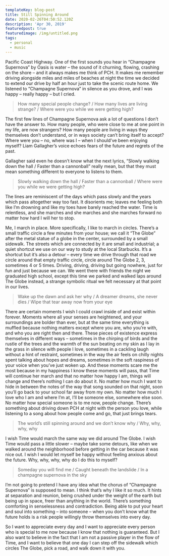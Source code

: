 ```yaml
---
templateKey: blog-post
title: Still Spinning Around
date: 2020-02-26T04:50:52.120Z
description: 'Apr 30, 2019'
featuredpost: true
featuredimage: /img/untitled.png
tags:
  - personal
  - music
---
```

Pacific Coast Highway. One of the first sounds you hear in “Champagne Supernova” by Oasis is water – the sound of it churning, flowing, crashing on the shore – and it always makes me think of PCH. It makes me remember driving alongside miles and miles of beaches at night the time we decided to extend our drive by half an hour just to take the scenic route home. We listened to “Champagne Supernova” in silence as you drove, and I was happy – really happy – but I cried. 

> How many special people change? / How many lives are living strange? / Where were you while we were getting high?

The first few lines of Champagne Supernova ask a lot of questions I don’t have the answer to. How many people, who were close to me at one point in my life, are now strangers? How many people are living in ways they themselves don’t understand, or in ways society can’t bring itself to accept? Where were you – no, where was I – when I should’ve been enjoying myself? Liam Gallagher’s voice echoes fears of the future and regrets of the past. 

Gallagher said even he doesn’t know what the next lyrics, “Slowly walking down the hall / Faster than a cannonball” really mean, but that they must mean something different to everyone to listens to them. 

> Slowly walking down the hall / Faster than a cannonball / Where were you while we were getting high?

The lines are reminiscent of the days which pass slowly and the years which pass altogether way too fast. It disorients me; leaves me feeling both like I’m drowning and like my toes have barely reached the water. Time is relentless, and she marches and she marches and she marches forward no matter how hard I will her to stop. 

Me, I march in place. More specifically, I like to march in circles. There’s a small traffic circle a few minutes from your house; we call it “The Globe” after the metal statue of a globe in the center, surrounded by a small sidewalk. The streets which are connected by it are small and industrial; a quiet shortcut we use on our way to study at the local Starbucks. It’s a shortcut but it’s also a detour – every time we drive through that road we circle around that empty traffic circle, circle around The Globe 2, 3, sometimes 4 or 5 times. Driving, driving, driving but going nowhere, just for fun and just because we can. We went there with friends the night we graduated high school, except this time we parked and walked laps around The Globe instead, a strange symbolic ritual we felt necessary at that point in our lives.  

> Wake up the dawn and ask her why / A dreamer dreams, she never dies / Wipe that tear away now from your eye

There are certain moments I wish I could crawl inside of and exist within forever. Moments where all your senses are heightened, and your surroundings are bolder than ever, but at the same time everything is muffled because nothing matters except where you are, who you’re with, and who you are right then and there. These pieces of existence express themselves in different ways – sometimes in the chirping of birds and the rustle of the trees and the warmth of the sun beating on my skin as I lay in the grass in silence with people I love, sometimes in a cackling laugh without a hint of restraint, sometimes in the way the air feels on chilly nights spent talking about hopes and dreams, sometimes in the soft raspiness of your voice when you’ve just woken up. And these moments scare me the most because in my happiness I know these moments will pass, that Time will continue her march and that no matter how happy I am, things will change and there’s nothing I can do about it. No matter how much I want to hide in between the notes of the way that song sounded on that night, soon you’ll go back to your school far away from my own. No matter how much I love who I am and where I’m at, I’ll be someone else, somewhere else soon. No matter how special someone is to me now, people change. There’s something about driving down PCH at night with the person you love, while listening to a song about how people come and go, that just brings tears. 

> The world’s still spinning around and we don’t know why / Why, why, why, why

I wish Time would march the same way we did around The Globe. I wish Time would pass a little slower – maybe take some detours, like when we walked around the neighborhood before getting in the car because it was nice out. I wish I would let myself be happy without feeling anxious about the future. Why, why, why, why do I do this to myself? 

> Someday you will find me / Caught beneath the landslide / In a champagne supernova in the sky

I’m not going to pretend I have any idea what the chorus of “Champagne Supernova” is supposed to mean. I think that’s why I like it so much. It hints at separation and reunion, being crushed under the weight of the earth but being up in space, freer than anything in the world. There’s something comforting in senselessness and contradiction. Being able to put your heart and soul into something – into someone – when you don’t know what the future holds is a risk people willingly throw themselves into every day.  

So I want to appreciate every day and I want to appreciate every person who is special to me now because I know that nothing is guaranteed. But I also want to believe in the fact that I am not a passive player in the flow of Time, and I want to believe that one day I can step off the sidewalk which circles The Globe, pick a road, and walk down it with you.
